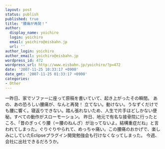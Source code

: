 ```yaml
---
layout: post
status: publish
published: true
title: "腰痛が再発！"
author:
  display_name: yoichiro
  login: yoichiro
  email: yoichiro@eisbahn.jp
  url: ''
author_login: yoichiro
author_email: yoichiro@eisbahn.jp
wordpress_id: 472
wordpress_url: http://www.eisbahn.jp/yoichiro/?p=472
date: '2007-11-25 10:33:17 +0900'
date_gmt: '2007-11-25 01:33:17 +0900'
categories:
- Other
---
```


一昨日、家でソファーに座って原稿を書いていて、起き上がったその瞬間。
あの、あの恐ろしい腰痛が、なんと再発！
立てない。動けない。うなずくだけでも腰に響く。寝返りできない。踏ん張れないため、人生で片手ほどしかない便秘。すべての動作がスローモーション。
昨日、地元で有名な接骨院に行ったところ、「昔のぎっくり腰（＝腰のねんざ）が治ってないよ。結構重症だね」と言われてしまった。ぐりぐりやられて、めっちゃ痛い。この腰痛のおかげで、楽しみにしていたEclipseプラグイン開発勉強会も行けなくなってしまった。
今週、会社に出社できるだろうか。
